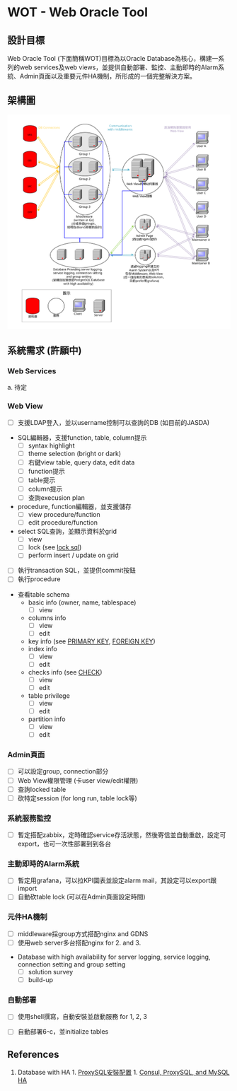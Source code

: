 # WOT - Web Oracle Tool

##  設計目標
Web Oracle Tool (下面簡稱WOT)目標為以Oracle Database為核心，構建一系列的web services及web views，並提供自動部署、監控、主動即時的Alarm系統、Admin頁面以及重要元件HA機制，所形成的一個完整解決方案。

## 架構圖

![](images/架構圖.svg)

## 系統需求 (許願中)

###  Web Services
  a. 待定

###  Web View
  - [ ] 支援LDAP登入，並以username控制可以查詢的DB (如目前的JASDA)
  - SQL編輯器，支援function, table, column提示
     - [ ] syntax highlight
     - [ ] theme selection (bright or dark)
     - [ ] 右鍵view table, query data, edit data
     - [ ] function提示
     - [ ] table提示
     - [ ] column提示
     - [ ] 查詢execusion plan
  - procedure, function編輯器，並支援儲存
     - [ ] view procedure/function
     - [ ] edit procedure/function
  - select SQL查詢，並顯示資料於grid
     - [ ] view
     - [ ] lock (see [lock sql](https://docs.oracle.com/cd/E17952_01/mysql-5.6-en/lock-tables.html))
     - [ ] perform insert / update on grid
  - [ ] 執行transaction SQL，並提供commit按鈕
  - [ ] 執行procedure
  - 查看table schema
    - basic info (owner, name, tablespace)
      - [ ] view
    - columns info
      - [ ] view
      - [ ] edit
    - key info (see [PRIMARY KEY](https://www.w3schools.com/sql/sql_primarykey.asp), [FOREIGN KEY](https://www.w3schools.com/sql/sql_foreignkey.asp))
    - index info
      - [ ] view
      - [ ] edit
    - checks info (see [CHECK](https://www.w3schools.com/sql/sql_check.asp))
      - [ ] view
      - [ ] edit
    - table privilege
      - [ ] view
      - [ ] edit
    - partition info
      - [ ] view
      - [ ] edit

###  Admin頁面
  - [ ] 可以設定group, connection部分
  - [ ] Web View權限管理 (卡user view/edit權限)
  - [ ] 查詢locked table
  - [ ] 砍特定session (for long run, table lock等)

###  系統服務監控
  - [ ] 暫定搭配zabbix，定時確認service存活狀態，然後寄信並自動重啟，設定可export，也可一次性部署到到各台

###  主動即時的Alarm系統
  - [ ] 暫定用grafana，可以拉KPI圖表並設定alarm mail，其設定可以export跟import
  - [ ] 自動砍table lock (可以在Admin頁面設定時間)

###  元件HA機制
  - [ ] middleware採group方式搭配nginx and GDNS
  - [ ] 使用web server多台搭配nginx for 2. and 3.
  - Database with high availability for server logging, service logging, connection setting and group setting
    - [ ] solution survey
    - [ ] build-up

###  自動部署
  - [ ] 使用shell撰寫，自動安裝並啟動服務 for 1, 2, 3
  - [ ] 自動部署6-c，並initialize tables


## References
  1. Database with HA
    1. [ProxySQL安裝配置](https://dwj999.github.io/ProxySQL-%E5%AE%89%E8%A3%85%E9%85%8D%E7%BD%AE%E8%AF%A6%E8%A7%A3%E5%8F%8A%E8%AF%BB%E5%86%99%E5%88%86%E7%A6%BB%E3%80%81%E8%B4%9F%E8%BD%BD%E5%9D%87%E8%A1%A1.html)
    1. [Consul, ProxySQL, and MySQL HA](https://dzone.com/articles/consul-proxysql-and-mysql-ha?utm_medium=feed&utm_source=feedpress.me&utm_campaign=Feed:%20dzone)
